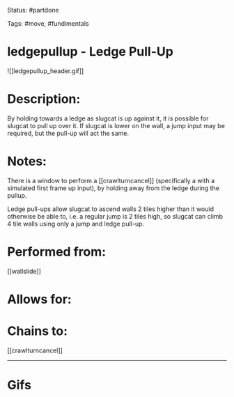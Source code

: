 Status: #partdone 

Tags: #move, #fundimentals

# ledgepullup - Ledge Pull-Up
![[ledgepullup_header.gif]]
# Description:
By holding towards a ledge as slugcat is up against it, it is possible for slugcat to pull up over it. If slugcat is lower on the wall, a jump input may be required, but the pull-up will act the same.

# Notes:
There is a window to perform a [[crawlturncancel]] (specifically a with a simulated first frame up input), by holding away from the ledge during the pullup.

Ledge pull-ups allow slugcat to ascend walls 2 tiles higher than it would otherwise be able to, i.e. a regular jump is 2 tiles high, so slugcat can climb 4 tile walls using only a jump and ledge pull-up.

# Performed from:
[[wallslide]]

# Allows for:


# Chains to:
[[crawlturncancel]]

___
# Gifs
